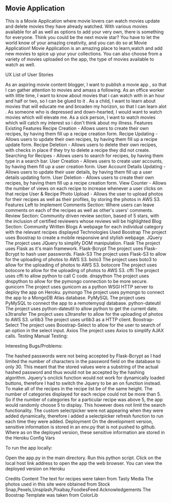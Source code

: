 ## Movie Application
   This is a Movie Application where movie lovers can watch movies update and delete movies they have already watched. With various  movies available for all as well as options to add your very own, there is something for everyone. Think you could be the next movie star? You have to let the world know of your amazing  creativity, and you can do so at Movie Application! Movie Application is an amazing place to learn,watch and add new movies to spice up your your collections. You can also choose from a variety of movies uploaded on the app, the type of movies available to watch as well.

UX
List of User Stories

As an aspiring movie content blogger, I want to publish a movie app , so that I can gather attention to movies and amass a following.
As an office worker with little time, I want to know about movies that i can watch with in an hour and half or two, so I can be glued to it .
As a child, I want to learn about  movies that will educate me and broaden my horizon, so that I can learn alot .
As someone who is depressed and down-hearted, I would want to watch movies which will elevate me.
As a sick person, I want to watch movies which will catch my interest so i don't think about my illness.
Features
Existing Features
Recipe Creation - Allows users to create their own recipes, by having them fill up a recipe creation form.
Recipe Updating - Allows users to update their own recipes, by having them fill up a recipe update form.
Recipe Deletion - Allows users to delete their own recipes, with checks in place if they try to delete a recipe they did not create.
Searching for Recipes - Allows users to search for recipes, by having them type in a search bar.
User Creation - Allows users to create user accounts, by having them fill up a user creation form.
User Account Details Updating - Allows users to update their user details, by having them fill up a user details updating form.
User Deletion - Allows users to create their own recipes, by having them fill up a recipe creation form.
View Counter - Allows the number of views on each recipe to increase whenever a user clicks on that recipe
User & Recipe Photo Upload - Allows the user to upload photos for their recipes as well as their profiles, by storing the photos in AWS S3.
Features Left to Implement
Comments Section: Where users can leave comments on each of the recipes as well as other's users' comments.
Review Section: Community driven review section, based of 5 stars, with the inclusion of certified reviewers whose reviews will be highlighted
Blog Section: Community Written Blogs
A webpage for each individual category with the relevant recipes displayed
Technologies Used
Boostrap
The project uses Boostrap to create a mobile responsive and stylish webpage.
JQuery
The project uses JQuery to simplify DOM manipulation.
Flask
The project uses Flask as it's main framework.
Flask-Bcrypt
The project uses Flask-Bcrypt to hash user passwords.
Flask-S3
The project uses Flask-S3 to allow for the uploading of photos to AWS S3.
boto3
The project uses boto3 to allow for the uploading of photos to AWS S3.
botocore
The project uses botocore to allow for the uploading of photos to AWS S3.
cffi
The project uses cffi to allow python to call C code.
dnspython
The project uses dnspython to allow for the pymongo connection to be more secure.
gunicorn
The project uses gunicorn as a python WSGI HTTP server to deploy the app on Heroku.
pymongo
The project uses pymongo to connect the app to a MongoDB Atlas database.
PyMySQL
The project uses PyMySQL to connect the app to a remotemysql database.
python-dateutil
The project uses python-dateutil to allow python to get the current date.
s3transfer
The project uses s3transfer to allow for the uploading of photos to AWS S3.
urllib3
The project uses urllib3 as a HTTP client.
Boostrap-Select
The project uses Boostrap-Select to allow for the user to search of an option in the select input.
Axios
The project uses Axios to simplify AJAX calls.
Testing
Manual Testing:

Interesting Bugs/Problems:

The hashed passwords were not being accepted by Flask-Bcrypt as I had limited the number of characters in the password field on the database to only 30. This meant that the stored values were a substring of the actual hashed password and thus would not be accepted by the hashing algorithm.
Jquery's onclick function would not work for dynamically loaded buttons, therefore I had to switch the Jquery to be an on function instead.
To make all of the recipes in the recipe list be of the same height. The number of categories displayed for each recipe could not be more than 5. So if the number of categories for a particular recipe was above 5, the app would randomly choose 5 to display. This however does not limit the search functionality.
The custom selectpicker were not appearing when they were added dynamically, therefore i added a selectpicker refresh function to run each time they were added.
Deployment
On the development version, sensitive information is stored in an env.py that is not pushed to github. Where as on the deployed version, these sensitive information are stored in the Heroku Config Vars

To run the app locally:

Open the app.py in the main directory.
Run this python script.
Click on the local host link address to open the app the web browser.
You can view the deployed version on Heroku 

Credits
Content
The text for recipes were taken from Tasty
Media
The photos used in this site were obtained from Stock Snap,Pexels,Unsplash,Pixabay,FoodiesFeed
Acknowledgements
The Boostrap Template was taken from ColorLib